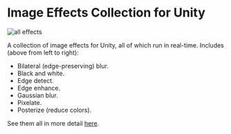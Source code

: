 # Image Effects Collection for Unity

![all effects](https://imgur.com/DxGTbdR.png)

A collection of image effects for Unity, all of which run in real-time. Includes (above from left to right):
- Bilateral (edge-preserving) blur.
- Black and white.
- Edge detect.
- Edge enhance.
- Gaussian blur.
- Pixelate.
- Posterize (reduce colors).

See them all in more detail [here](https://imgur.com/a/5oBfosa).
